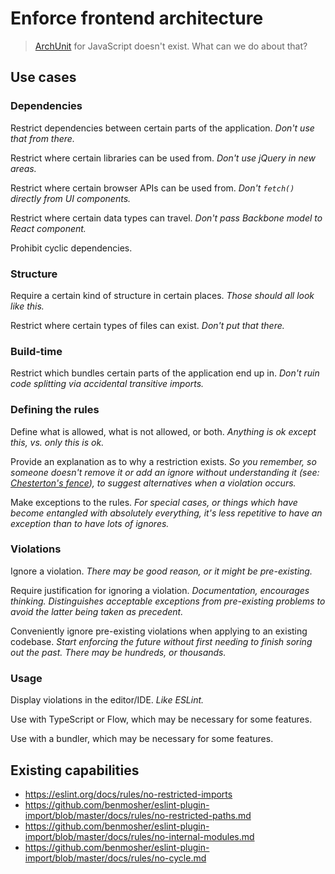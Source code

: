# Enforce frontend architecture

> [ArchUnit](https://www.archunit.org/) for JavaScript doesn't exist. What can we do about that?

## Use cases

### Dependencies

Restrict dependencies between certain parts of the application. _Don't use that from there._

Restrict where certain libraries can be used from. _Don't use jQuery in new areas._

Restrict where certain browser APIs can be used from. _Don't `fetch()` directly from UI components._

Restrict where certain data types can travel. _Don't pass Backbone model to React component._

Prohibit cyclic dependencies.

### Structure

Require a certain kind of structure in certain places. _Those should all look like this._

Restrict where certain types of files can exist. _Don't put that there._

### Build-time

Restrict which bundles certain parts of the application end up in. _Don't ruin code splitting via accidental transitive imports._

### Defining the rules

Define what is allowed, what is not allowed, or both. _Anything is ok except this, vs. only this is ok._

Provide an explanation as to why a restriction exists. _So you remember, so someone doesn't remove it or add an ignore without understanding it (see: [Chesterton's fence](https://en.wikipedia.org/wiki/Wikipedia:Chesterton%27s_fence)), to suggest alternatives when a violation occurs._

Make exceptions to the rules. _For special cases, or things which have become entangled with absolutely everything, it's less repetitive to have an exception than to have lots of ignores._

### Violations

Ignore a violation. _There may be good reason, or it might be pre-existing._

Require justification for ignoring a violation. _Documentation, encourages thinking. Distinguishes acceptable exceptions from pre-existing problems to avoid the latter being taken as precedent._

Conveniently ignore pre-existing violations when applying to an existing codebase. _Start enforcing the future without first needing to finish soring out the past. There may be hundreds, or thousands._

### Usage

Display violations in the editor/IDE. _Like ESLint._

Use with TypeScript or Flow, which may be necessary for some features.

Use with a bundler, which may be necessary for some features.

## Existing capabilities

- https://eslint.org/docs/rules/no-restricted-imports
- https://github.com/benmosher/eslint-plugin-import/blob/master/docs/rules/no-restricted-paths.md
- https://github.com/benmosher/eslint-plugin-import/blob/master/docs/rules/no-internal-modules.md
- https://github.com/benmosher/eslint-plugin-import/blob/master/docs/rules/no-cycle.md
